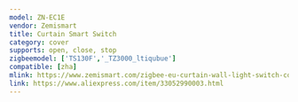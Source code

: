 ```yaml
---
model: ZN-EC1E
vendor: Zemismart
title: Curtain Smart Switch
category: cover
supports: open, close, stop
zigbeemodel: ['TS130F','_TZ3000_ltiqubue']
compatible: [zha]
mlink: https://www.zemismart.com/zigbee-eu-curtain-wall-light-switch-compatible-with-smartthing-hub-echo-plus-app-phone-voice-control-p0202-p0202.html
link: https://www.aliexpress.com/item/33052990003.html
---
```


